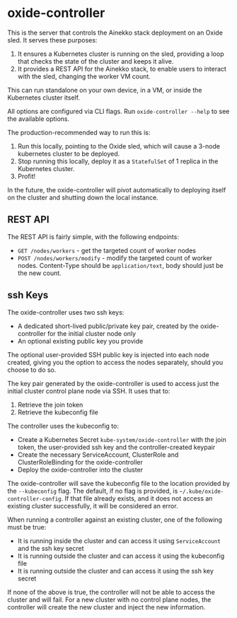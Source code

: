 # oxide-controller

This is the server that controls the Ainekko stack deployment on an Oxide sled. It serves these purposes:

1. It ensures a Kubernetes cluster is running on the sled, providing a loop that checks the state of the cluster and keeps it alive.
1. It provides a REST API for the Ainekko stack, to enable users to interact with the sled, changing the worker VM count.

This can run standalone on your own device, in a VM, or inside the Kubernetes cluster itself.

All options are configured via CLI flags. Run `oxide-controller --help` to see the available options.

The production-recommended way to run this is:

1. Run this locally, pointing to the Oxide sled, which will cause a 3-node kubernetes cluster to be deployed.
1. Stop running this locally, deploy it as a `StatefulSet` of 1 replica in the Kubernetes cluster.
1. Profit!

In the future, the oxide-controller will pivot automatically to deploying itself on the cluster
and shutting down the local instance.

## REST API

The REST API is fairly simple, with the following endpoints:

- `GET /nodes/workers` - get the targeted count of worker nodes
- `POST /nodes/workers/modify` - modify the targeted count of worker nodes. Content-Type should be `application/text`, body should just be the new count.

## ssh Keys

The oxide-controller uses two ssh keys:

- A dedicated short-lived public/private key pair, created by the oxide-controller for the initial cluster node only
- An optional existing public key you provide

The optional user-provided SSH public key is injected into each node created,
giving you the option to access the nodes separately, should you choose to do so.

The key pair generated by the oxide-controller is used to access just the initial cluster control
plane node via SSH. It uses that to:

1. Retrieve the join token
1. Retrieve the kubeconfig file

The controller uses the kubeconfig to:

- Create a Kubernetes Secret `kube-system/oxide-controller` with the join token, the user-provided ssh key and the controller-created keypair
- Create the necessary ServiceAccount, ClusterRole and ClusterRoleBinding for the oxide-controller
- Deploy the oxide-controller into the cluster

The oxide-controller will save the kubeconfig file to the location
provided by the `--kubeconfig` flag. The default, if no flag is provided, is `~/.kube/oxide-controller-config`. If that file already exists, and it does not access an existing cluster
successfully, it will be considered an error.

When running a controller against an existing cluster, one of the following must be true:

- It is running inside the cluster and can access it using `ServiceAccount` and the ssh key secret
- It is running outside the cluster and can access it using the kubeconfig file
- It is running outside the cluster and can access it using the ssh key secret

If none of the above is true, the controller will not be able to access the cluster and will fail.
For a new cluster with no control plane nodes, the controller will create the new cluster and inject
the new information.
